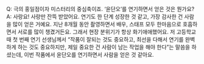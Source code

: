 Q: 극의 홍일점이자 미스터리의 중심축이죠. ‘윤단오’를 연기하면서 얻은 것은 뭔가요?  
A: 사랑요! 사랑만 잔뜩 받았어요. 연기도 한 단계 성장한 것 같고, 가장 감사한 건 사람을 많이 얻은 거예요. 지난 8개월 동안 촬영하면서 배우, 스태프 모두 한마음으로 호흡하면서 서로를 많이 챙겼거든요. 그래서 현장 분위기가 항상 화기애애했어요. 저 고등학교 때 첫 번째 연기 선생님께서 “작품이 잘되는 것도 중요하고, 최선을 다해서 연기를 완벽하게 하는 것도 중요하지만, 제일 중요한 건 사람이 남는 작업을 해야 한다”는 말씀을 하셨는데, 이번 작품에서 윤단오를 연기하면서 사람을 얻은 것 같아요.